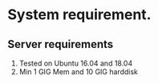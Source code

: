 # System requirement.

## Server requirements
1. Tested on Ubuntu 16.04 and 18.04
2. Min 1 GIG Mem and 10 GIG harddisk
